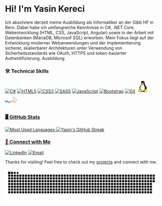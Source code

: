 # Hi! I'm Yasin Kereci


Ich absolviere derzeit meine Ausbildung als Informatiker an der Gibb HF in Bern. Dabei habe ich umfangreiche
Kenntnisse in C#, .NET Core, Webentwicklung (HTML, CSS, JavaScript, Angular) sowie in der Arbeit mit
Datenbanken (MariaDB, Microsof SQL) erworben. Mein Fokus liegt auf der Entwicklung moderner
Webanwendungen und der Implementierung sicherer, skalierbarer Architekturen unter Verwendung von
Sicherheitsstandards wie OAuth, HTTPS und token-basierter Authentifizierung.
Ausbildung

### 🛠️ Technical Skills

[![C#](https://img.shields.io/badge/-C%23-239120?logo=c-sharp&logoColor=white&style=flat)](https://www.w3schools.com/cs/index.php)
[![HTML5](https://img.shields.io/badge/-HTML5-E34F26?logo=html5&logoColor=white&style=flat)](https://w3schools.com/html/default.asp)
[![CSS3](https://img.shields.io/badge/-CSS3-1572B6?logo=css3&logoColor=white&style=flat)](https://www.w3schools.com/css/default.asp)
[![SASS](https://img.shields.io/badge/-SASS-CC6699?logo=sass&logoColor=white&style=flat)](https://www.w3schools.com/sass/default.php)
[![JavaScript](https://img.shields.io/badge/-JavaScript-F7DF1E?logo=javascript&logoColor=black&style=flat)](https://www.w3schools.com/js/default.asp)
[![Bootstrap](https://img.shields.io/badge/-Bootstrap-563D7C?logo=bootstrap&logoColor=white&style=flat)](https://www.w3schools.com/bootstrap/default.asp)
[![Git](https://img.shields.io/badge/-Git-F05032?logo=git&logoColor=white&style=flat)](https://github.com/)
<img src="https://raw.githubusercontent.com/devicons/devicon/master/icons/linux/linux-original.svg" alt="linux" width="40" height="40"/> </a> <a href="https://www.mysql.com/" target="_blank" rel="noreferrer"> <img src="https://raw.githubusercontent.com/devicons/devicon/master/icons/mysql/mysql-original-wordmark.svg" alt="mysql" width="40" height="40"/>
### 🖥️ GitHub Stats

![Most Used Languages](https://github-readme-stats.vercel.app/api/top-langs/?username=kereciyasin&layout=compact&theme=dark)
![Yasin's GitHub Streak](https://github-readme-streak-stats.herokuapp.com/?user=kereciyasin&theme=dark)



### 🔗 Connect with Me

[![LinkedIn](https://img.shields.io/badge/-LinkedIn-0A66C2?logo=LinkedIn&logoColor=white&style=flat)](https://[www.linkedin.com/](https://www.linkedin.com/in/yasinkereci/))
[![Email](https://img.shields.io/badge/-Email-D14836?logo=Gmail&logoColor=white&style=flat)](mailto:kereciyasin52@gmail.com)

Thanks for visiting! Feel free to check out my [projects](https://github.com/kereciyasin?tab=repositories) and connect with me.


<picture>
  <source media="(prefers-color-scheme: dark)" srcset="https://raw.githubusercontent.com/kereciyasin/Ckereciyasin/output/github-contribution-grid-snake-dark.svg">
  <source media="(prefers-color-scheme: light)" srcset="https://raw.githubusercontent.com/kereciyasin/kereciyasin/output/github-contribution-grid-snake.svg">
  <img alt="github contribution grid snake animation" src="https://raw.githubusercontent.com/kereciyasin/kereciyasin/output/github-contribution-grid-snake.svg">
</picture>
